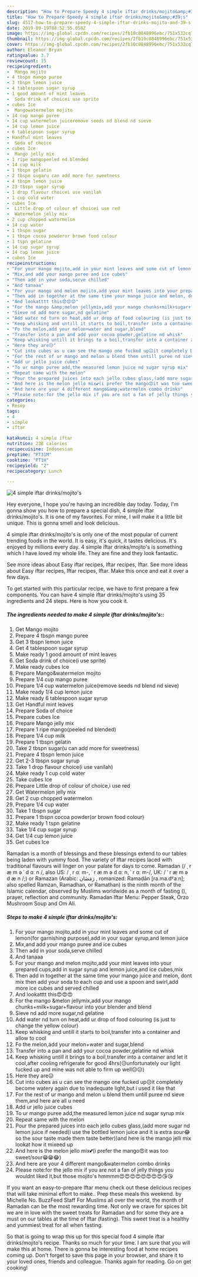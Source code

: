 ```yaml
---
description: "How to Prepare Speedy 4 simple iftar drinks/mojito&amp;#39;s"
title: "How to Prepare Speedy 4 simple iftar drinks/mojito&amp;#39;s"
slug: 4517-how-to-prepare-speedy-4-simple-iftar-drinks-mojito-and-39-s
date: 2019-09-19T08:52:55.058Z
image: https://img-global.cpcdn.com/recipes/2fb10c0848996ebc/751x532cq70/4-simple-iftar-drinksmojitos-recipe-main-photo.jpg
thumbnail: https://img-global.cpcdn.com/recipes/2fb10c0848996ebc/751x532cq70/4-simple-iftar-drinksmojitos-recipe-main-photo.jpg
cover: https://img-global.cpcdn.com/recipes/2fb10c0848996ebc/751x532cq70/4-simple-iftar-drinksmojitos-recipe-main-photo.jpg
author: Eleanor Bryan
ratingvalue: 3.7
reviewcount: 15
recipeingredient:
-  Mango mojito
- 4 tbspn mango puree
- 3 tbspn lemon juice
- 4 tablespoon sugar syrup
- 1 good amount of mint leaves
-  Soda drink of choicei use sprite
- cubes Ice
-  Mangowatermelon mojito
- 14 cup mango puree
- 14 cup watermelon juiceremove seeds nd blend nd sieve
- 14 cup lemon juice
- 6 tablespoon sugar syrup
- Handful mint leaves
-  Soda of choice
- cubes Ice
-  Mango jelly mix
- 1 ripe mangopeeled nd blended
- 14 cup milk
- 1 tbspn gelatin
- 2 tbspn sugaru can add more for sweetness
- 4 tbspn lemon juice
- 23 tbspn sugar syrup
- 1 drop flavour choicei use vanilah
- 1 cup cold water
- cubes Ice
-  Little drop of colour of choicei use red
-  Watermelon jelly mix
- 2 cup chopped watermelon
- 14 cup water
- 1 tbspn sugar
- 1 tbspn cocoa powderor brown food colour
- 1 tspn gelatine
- 14 cup sugar syrup
- 14 cup lemon juice
- cubes Ice
recipeinstructions:
- "For your mango mojito,add in your mint leaves and some cut of lemon(for garnishing purpose),add in your sugar syrup,and lemon juice"
- "Mix,and add your mango puree and ice cubes"
- "Then add in your soda,serve chilled"
- "And tanaaa"
- "For your mango and melon mojito,add your mint leaves into your prepared cups,add in sugar syrup and lemon juice,and ice cubes,mix"
- "Then add in together at the same time your mango juice and melon, dont mix then add your soda to each cup and use a spoon and swirl,add more ice cubes and served chilled"
- "And lookatttt this😍😍😍"
- "For the mango &amp;melon jellymix,add your mango chunks+milk+sugar+flavour into your blender and blend"
- "Sieve nd add more sugar,nd gelatine"
- "Add water nd turn on heat,add ur drop of food colouring (is just to change the yellow colour)"
- "Keep whisking and untill it starts to boil,transfer into a container and allow to cool"
- "Fo the melon,add your melon+water and sugar,blend"
- "Transfer into a pan and add your cocoa powder,gelatine nd whisk"
- "Keep whisking untill it brings to a boil,transfer into a container and let it cool,after cooling refrigerate for good 4hrs(😥unfortunately our light fucked up and mine was not able to firm up well😥😥)"
- "Here they are😥"
- "Cut into cubes as u can see the mango one fucked up😥it completely become watery again due to inadequate light,but i used it like that"
- "For the rest of ur mango and melon u blend them untill puree nd sieve them,and here are all u need"
- "Add ur jello juice cubes"
- "To ur mango puree add,the measured lemon juice nd sugar syrup mix"
- "Repeat same with the melon"
- "Pour the prepared juices into each jello cubes glass,(add more sugar nd lemon juice if needed(i use the bottled lemon juice and it is extra sour😂so the sour taste made them taste better))and here is the mango jelli mix lookat how it mixeed up"
- "And here is the melon jello mix💕(i prefer the mango😍it was too sweet/sour😁😁😂)"
- "And here are your 4 different mango&amp;watermelon combo drinks"
- "Please note:for the jello mix if you are not a fan of jelly things you wouldnt liked it,but those mojito&#39;s hmmmm😍😍😍😍😍😍😍😍😘😘"
categories:
- Resep
tags:
- 4
- simple
- iftar

katakunci: 4 simple iftar
nutrition: 238 calories
recipecuisine: Indonesian
preptime: "PT31M"
cooktime: "PT1H"
recipeyield: "2"
recipecategory: Lunch

---
```



![4 simple iftar drinks/mojito&#39;s](https://img-global.cpcdn.com/recipes/2fb10c0848996ebc/751x532cq70/4-simple-iftar-drinksmojitos-recipe-main-photo.jpg)

Hey everyone, I hope you're having an incredible day today. Today, I'm gonna show you how to prepare a special dish, 4 simple iftar drinks/mojito&#39;s. It is one of my favorites. For mine, I will make it a little bit unique. This is gonna smell and look delicious.

4 simple iftar drinks/mojito&#39;s is only one of the most popular of current trending foods in the world. It is easy, it's quick, it tastes delicious. It's enjoyed by millions every day. 4 simple iftar drinks/mojito&#39;s is something which I have loved my whole life. They are fine and they look fantastic.

See more ideas about Easy iftar recipes, Iftar recipes, Iftar. See more ideas about Easy iftar recipes, Iftar recipes, Iftar. Make this once and eat it over a few days.


To get started with this particular recipe, we have to first prepare a few components. You can have 4 simple iftar drinks/mojito&#39;s using 35 ingredients and 24 steps. Here is how you cook it.

##### The ingredients needed to make 4 simple iftar drinks/mojito&#39;s::

1. Get  Mango mojito
1. Prepare 4 tbspn mango puree
1. Get 3 tbspn lemon juice
1. Get 4 tablespoon sugar syrup
1. Make ready 1 good amount of mint leaves
1. Get  Soda drink of choice(i use sprite)
1. Make ready cubes Ice
1. Prepare  Mango&amp;watermelon mojito
1. Prepare 1/4 cup mango puree
1. Prepare 1/4 cup watermelon juice(remove seeds nd blend nd sieve)
1. Make ready 1/4 cup lemon juice
1. Make ready 6 tablespoon sugar syrup
1. Get Handful mint leaves
1. Prepare  Soda of choice
1. Prepare cubes Ice
1. Prepare  Mango jelly mix
1. Prepare 1 ripe mango(peeled nd blended)
1. Prepare 1/4 cup milk
1. Prepare 1 tbspn gelatin
1. Take 2 tbspn sugar(u can add more for sweetness)
1. Prepare 4 tbspn lemon juice
1. Get 2-3 tbspn sugar syrup
1. Take 1 drop flavour choice(i use vanilah)
1. Make ready 1 cup cold water
1. Take cubes Ice
1. Prepare  Little drop of colour of choice,i use red
1. Get  Watermelon jelly mix
1. Get 2 cup chopped watermelon
1. Prepare 1/4 cup water
1. Take 1 tbspn sugar
1. Prepare 1 tbspn cocoa powder(or brown food colour)
1. Make ready 1 tspn gelatine
1. Take 1/4 cup sugar syrup
1. Get 1/4 cup lemon juice
1. Get cubes Ice


Ramadan is a month of blessings and these blessings extend to our tables being laden with yummy food. The variety of Iftar recipes laced with traditional flavours will linger on your palate for days to come. Ramadan (/ ˌ r æ m ə ˈ d ɑː n /, also US: / ˌ r ɑː m-, ˈ r æ m ə d ɑː n, ˈ r ɑː m-/, UK: / ˈ r æ m ə d æ n /;) or Ramazan (Arabic: رَمَضَان ‎, romanized: Ramaḍān [ra.ma.dˤaːn]; also spelled Ramzan, Ramadhan, or Ramathan) is the ninth month of the Islamic calendar, observed by Muslims worldwide as a month of fasting (), prayer, reflection and community. Ramadan Iftar Menu: Pepper Steak, Orzo Mushroom Soup and Om Ali. 

##### Steps to make 4 simple iftar drinks/mojito&#39;s:

1. For your mango mojito,add in your mint leaves and some cut of lemon(for garnishing purpose),add in your sugar syrup,and lemon juice
1. Mix,and add your mango puree and ice cubes
1. Then add in your soda,serve chilled
1. And tanaaa
1. For your mango and melon mojito,add your mint leaves into your prepared cups,add in sugar syrup and lemon juice,and ice cubes,mix
1. Then add in together at the same time your mango juice and melon, dont mix then add your soda to each cup and use a spoon and swirl,add more ice cubes and served chilled
1. And lookatttt this😍😍😍
1. For the mango &amp;melon jellymix,add your mango chunks+milk+sugar+flavour into your blender and blend
1. Sieve nd add more sugar,nd gelatine
1. Add water nd turn on heat,add ur drop of food colouring (is just to change the yellow colour)
1. Keep whisking and untill it starts to boil,transfer into a container and allow to cool
1. Fo the melon,add your melon+water and sugar,blend
1. Transfer into a pan and add your cocoa powder,gelatine nd whisk
1. Keep whisking untill it brings to a boil,transfer into a container and let it cool,after cooling refrigerate for good 4hrs(😥unfortunately our light fucked up and mine was not able to firm up well😥😥)
1. Here they are😥
1. Cut into cubes as u can see the mango one fucked up😥it completely become watery again due to inadequate light,but i used it like that
1. For the rest of ur mango and melon u blend them untill puree nd sieve them,and here are all u need
1. Add ur jello juice cubes
1. To ur mango puree add,the measured lemon juice nd sugar syrup mix
1. Repeat same with the melon
1. Pour the prepared juices into each jello cubes glass,(add more sugar nd lemon juice if needed(i use the bottled lemon juice and it is extra sour😂so the sour taste made them taste better))and here is the mango jelli mix lookat how it mixeed up
1. And here is the melon jello mix💕(i prefer the mango😍it was too sweet/sour😁😁😂)
1. And here are your 4 different mango&amp;watermelon combo drinks
1. Please note:for the jello mix if you are not a fan of jelly things you wouldnt liked it,but those mojito&#39;s hmmmm😍😍😍😍😍😍😍😍😘😘


If you want an easy-to-prepare Iftar menu check out these delicious recipes that will take minimal effort to make.. Prep these meals this weekend. by Michelle No. BuzzFeed Staff For Muslims all over the world, the month of Ramadan can be the most rewarding time. Not only we crave for spices bit we are in love with the sweet treats for Ramadan and for some they are a must on our tables at the time of Iftar (fasting). This sweet treat is a healthy and yummiest treat for all when fasting. 

So that is going to wrap this up for this special food 4 simple iftar drinks/mojito&#39;s recipe. Thanks so much for your time. I am sure that you will make this at home. There is gonna be interesting food at home recipes coming up. Don't forget to save this page in your browser, and share it to your loved ones, friends and colleague. Thanks again for reading. Go on get cooking!
